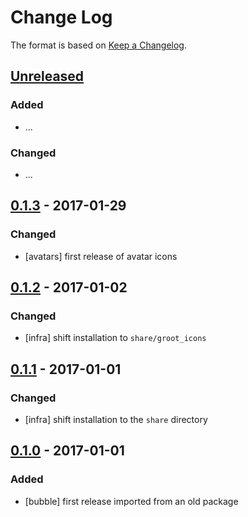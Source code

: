 # Change Log

The format is based on [Keep a Changelog](http://keepachangelog.com/).

## [Unreleased]
### Added
- ...

### Changed
- ...

## [0.1.3] - 2017-01-29
### Changed
- [avatars] first release of avatar icons

## [0.1.2] - 2017-01-02
### Changed
- [infra] shift installation to `share/groot_icons`

## [0.1.1] - 2017-01-01
### Changed
- [infra] shift installation to the `share` directory

## [0.1.0] - 2017-01-01
### Added
- [bubble] first release imported from an old package

[Unreleased]: https://github.com/stonier/groot_ansible/compare/0.1.3...HEAD
[0.1.3]: https://github.com/stonier/groot_ansible/compare/0.1.2...0.1.3
[0.1.2]: https://github.com/stonier/groot_ansible/compare/0.1.1...0.1.2
[0.1.1]: https://github.com/stonier/groot_ansible/compare/0.1.0...0.1.1
[0.1.0]: https://github.com/stonier/groot_ansible/compare/cd7663668b574ab1816e0d3a905a35827a4769b5...0.1.0
